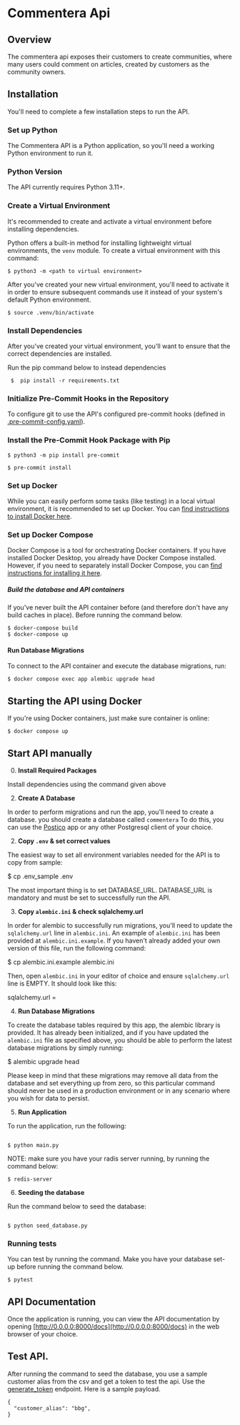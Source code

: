 # Commentera Api

## Overview

The commentera api exposes their customers to create communities, where many users could comment on articles, created by customers as the community owners.

## Installation

You'll need to complete a few installation steps to run the API.

### Set up Python

The Commentera API is a Python application, so you'll need a working Python environment to run it.

### Python Version

The API currently requires Python 3.11+.

### Create a Virtual Environment
It's recommended to create and activate a virtual environment before installing dependencies.

Python offers a built-in method for installing lightweight virtual environments, the `venv` module. To create a virtual environment with this command:

```shell
$ python3 -m <path to virtual environment>
```

After you've created your new virtual environment, you'll need to activate it in order to ensure subsequent commands use it instead of your system's default Python environment.

```shell
$ source .venv/bin/activate
```
### Install Dependencies
After you've created your virtual environment, you'll want to ensure that the correct dependencies are installed.

Run the pip command below to instead dependencies

```shell
 $  pip install -r requirements.txt
```
### Initialize Pre-Commit Hooks in the Repository

To configure git to use the API's configured pre-commit hooks (defined in [.pre-commit-config.yaml](.pre-commit-config.yaml)).

### Install the Pre-Commit Hook Package with Pip

```shell
$ python3 -m pip install pre-commit

$ pre-commit install
```

### Set up Docker

While you can easily perform some tasks (like testing) in a local virtual environment, it is recommended to set up Docker. You can [find instructions to install Docker here](https://docs.docker.com/engine/install/).

### Set up Docker Compose

Docker Compose is a tool for orchestrating Docker containers. If you have installed Docker Desktop, you already have Docker Compose installed. However, if you need to separately install Docker Compose, you can [find instructions for installing it here](https://docs.docker.com/compose/install/).

##### Build the database and API containers

If you've never built the API container before (and therefore don't have any build caches in place). Before running the command below.

```shell
$ docker-compose build
$ docker-compose up
```
#### Run Database Migrations

To connect to the API container and execute the database migrations, run:

```shell
$ docker compose exec app alembic upgrade head
```

## Starting the API using Docker

If you're using Docker containers, just make sure container is online:

```shell
$ docker compose up
```

## Start API manually


0. **Install Required Packages**

Install dependencies using the command given above

2. **Create A Database**

In order to perform migrations and run the app, you'll need to create a database.
you should create a database called `commentera`
To do this, you can use the [Postico](https://eggerapps.at/postico/) app or any other Postgresql client of your choice.

2. **Copy `.env` & set correct values**

The easiest way to set all environment variables needed for the API is to copy from sample:

$ cp .env_sample .env

The most important thing is to set DATABASE_URL. DATABASE_URL is mandatory and must be set to successfully run the API.

3. **Copy `alembic.ini` & check sqlalchemy.url**

In order for alembic to successfully run migrations, you'll need to update the `sqlalchemy.url` line in `alembic.ini`. An example of `alembic.ini` has been provided at `alembic.ini.example`. If you haven't already added your own version of this file, run the following command:

$ cp alembic.ini.example alembic.ini


Then, open `alembic.ini` in your editor of choice and ensure `sqlalchemy.url` line is EMPTY. It should look like this:


sqlalchemy.url =


4. **Run Database Migrations**

To create the database tables required by this app, the alembic library is provided. It has already been initialized, and if you have updated the `alembic.ini` file as specified above, you should be able to perform the latest database migrations by simply running:


$ alembic upgrade head


Please keep in mind that these migrations may remove all data from the database and set everything up from zero, so this particular command should never be used in a production environment or in any scenario where you wish for data to persist.

5. **Run Application**

To run the application, run the following:

```shell

$ python main.py
```
NOTE: make sure you have your radis server running, by running the command below:
```shell
$ redis-server
```

6. **Seeding the database**

Run the command below to seed the database:
```shell

$ python seed_database.py
```

### Running tests

You can test by running the command. Make you have your database set-up before running the command below.

```shell
$ pytest
```

###

## API Documentation

Once the application is running, you can view the API documentation by opening [http://0.0.0.0:8000/docs](http://0.0.0.0:8000/docs) in the web browser of your choice.

## Test API.

After running the command to seed the database, you use a sample customer alias from the csv and get a token to test the api. Use the [generate_token](http://127.0.0.1:3000/generate_token) endpoint.
Here is a sample payload.

```shell
{
  "customer_alias": "bbg",
}
```
